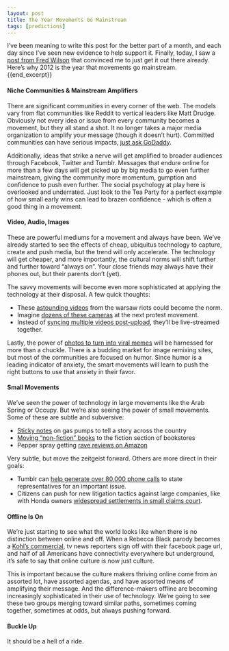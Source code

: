 ```yaml
---
layout: post
title: The Year Movements Go Mainstream
tags: [predictions]
---
```


I’ve been meaning to write this post for the better part of a month, and each day since I’ve seen new evidence to help support it. Finally, today, I saw a [post from Fred Wilson](http://www.avc.com/a_vc/2011/12/2012-the-year-that-movements-go-mainstream.html) that convinced me to just get it out there already. Here’s why 2012 is the year that movements go mainstream.
{{end_excerpt}}

#### Niche Communities & Mainstream Amplifiers

There are significant communities in every corner of the web. The models vary from flat communities like Reddit to vertical leaders like Matt Drudge. Obviously not every idea or issue from every community becomes a movement, but they all stand a shot. It no longer takes a major media organization to amplify your message (though it doesn’t hurt). Committed communities can have serious impacts, [just ask GoDaddy](http://techland.time.com/2011/12/29/godaddy-boycott-over-sopa-support-still-on-exodus-looms/).

Additionally, ideas that strike a nerve will get amplified to broader audiences through Facebook, Twitter and Tumblr. Messages that endure online for more than a few days will get picked up by big media to go even further mainstream, giving the community more momentum, gumption and confidence to push even further. The social psychology at play here is overlooked and underrated. Just look to the Tea Party for a perfect example of how small early wins can lead to brazen confidence - which is often a good thing in a movement.

#### Video, Audio, Images

These are powerful mediums for a movement and always have been. We’ve already started to see the effects of cheap, ubiquitus technology to capture, create and push media, but the trend will only accelerate. The technology will get cheaper, and more importantly, the cultural norms will shift further and further toward “always on”. Your close friends may always have their phones out, but their parents don’t (yet).

The savvy movements will become even more sophisticated at applying the technology at their disposal. A few quick thoughts:

* These [astounding videos](http://blog.chrissutton.me/post/13027855960/kottke-links-to-some-incredible-shots-from-the) from the warsaw riots could become the norm.
* Imagine [dozens of these cameras](http://www.wired.com/gadgetlab/2011/10/throwable-panoramic-ball-camera-shoots-360-degree-panoramas/) at the next protest movement.
* Instead of [syncing multiple videos post-upload](http://waxy.org/2011/11/viewing_the_uc_davis_pepper_spraying_from_multiple_angles/), they’ll be live-streamed together.

Lastly, the power of [photos to turn into viral memes](http://www.tumblr.com/tagged/casually-pepper-spray-everything-cop) will be harnessed for more than a chuckle. There is a budding market for image remixing sites, but most of the communities are focused on humor. Since humor is a leading indicator of anxiety, the smart movements will learn to push the right buttons to use that anxiety in their favor.

#### Small Movements

We’ve seen the power of technology in large movements like the Arab Spring or Occupy. But we’re also seeing the power of small movements. Some of these are subtle and subversive:

* [Sticky notes](http://nicedeb.wordpress.com/2011/04/28/gas-pump-sticky-note-campaign-gaining-steam/) on gas pumps to tell a story across the country
* [Moving “non-fiction” books](http://www.alternet.org/books/148804/move_w.'s_'decision_points'_to_the_crime_section%20) to the fiction section of bookstores
* Pepper spray getting [rave reviews on Amazon](http://www.amazon.com/Defense-Tech-DT-56895-Stream-734955568956/product-reviews/B0058EOAUE)

Very subtle, but move the zeitgeist forward. Others are more direct in their goals:

* Tumblr can [help generate over 80,000 phone calls](http://staff.tumblr.com/post/12930076128/a-historic-thing) to state representatives for an important issue.
* Citizens can push for new litigation tactics against large companies, like with Honda owners [widespread settlements in small claims court](http://www.latimes.com/business/autos/la-fi-autos-honda-smallclaims-20111227,0,959031.story).

#### Offline Is On

We’re just starting to see what the world looks like when there is no distinction between online and off. When a Rebecca Black parody becomes a [Kohl’s commercial](http://gizmodo.com/5861671/kohls-rebecca-black-parody-commercial-makes-me-want-to-buy-nothing-ever-again-forever), tv news reporters sign off with their facebook page url, and half of all Americans have connectivity everywhere but underground, it’s safe to say that online culture is now just culture.

This is important because the culture makers thriving online come from an assorted lot, have assorted agendas, and have assorted means of amplifying their message. And the difference-makers offline are becoming increasingly sophisticated in their use of technology. We’re going to see these two groups merging toward similar paths, sometimes coming together, sometimes at odds, but always pushing forward.

#### Buckle Up

It should be a hell of a ride.